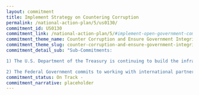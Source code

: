 ```yaml
---
layout: commitment
title: Implement Strategy on Countering Corruption
permalink: /national-action-plan/5/us0130/
commitment_id: US0130
commitment_link: /national-action-plan/5/#implement-open-government-components-of-a-new-government-wide-strategy-on-countering-corruption
commitment_theme_name: Counter Corruption and Ensure Government Integrity and Accountability to the Public
commitment_theme_slug: counter-corruption-and-ensure-government-integrity-and-accountability-to-the-public
commitment_detail_sub: "Sub-Commitments:

1) The U.S. Department of the Treasury is continuing to build the infrastructure and database for beneficial ownership reporting, and will issue further rulemakings to implement the CTA.      

2) The Federal Government commits to working with international partners to further elevate international standards and practices against illicit finance, and continue to build the cooperative relationships to combat such conduct"
commitment_status: On Track -
commitment_narrative: placeholder
---
```


